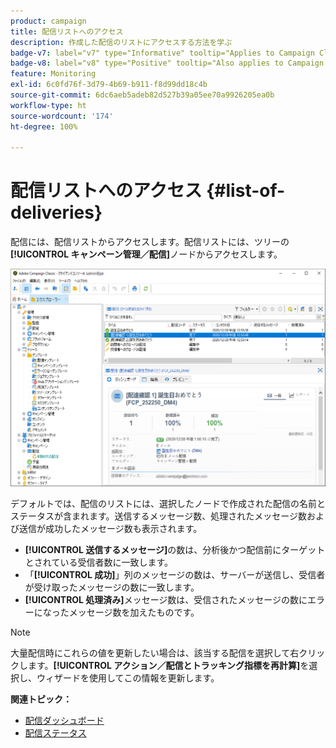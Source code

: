 ```yaml
---
product: campaign
title: 配信リストへのアクセス
description: 作成した配信のリストにアクセスする方法を学ぶ
badge-v7: label="v7" type="Informative" tooltip="Applies to Campaign Classic v7"
badge-v8: label="v8" type="Positive" tooltip="Also applies to Campaign v8"
feature: Monitoring
exl-id: 6c0fd76f-3d79-4b69-b911-f8d99dd18c4b
source-git-commit: 6dc6aeb5adeb82d527b39a05ee70a9926205ea0b
workflow-type: ht
source-wordcount: '174'
ht-degree: 100%

---
```


# 配信リストへのアクセス {#list-of-deliveries}



配信には、配信リストからアクセスします。配信リストには、ツリーの&#x200B;**[!UICONTROL キャンペーン管理／配信]**&#x200B;ノードからアクセスします。

![](assets/deliveries-list.png)

デフォルトでは、配信のリストには、選択したノードで作成された配信の名前とステータスが含まれます。送信するメッセージ数、処理されたメッセージ数および送信が成功したメッセージ数も表示されます。

* **[!UICONTROL 送信するメッセージ]**&#x200B;の数は、分析後かつ配信前にターゲットとされている受信者数に一致します。
* 「**[!UICONTROL 成功]**」列のメッセージの数は、サーバーが送信し、受信者が受け取ったメッセージの数に一致します。
* **[!UICONTROL 処理済み]**&#x200B;メッセージ数は、受信されたメッセージの数にエラーになったメッセージ数を加えたものです。

>[!NOTE]
>
>大量配信時にこれらの値を更新したい場合は、該当する配信を選択して右クリックします。**[!UICONTROL アクション／配信とトラッキング指標を再計算]**&#x200B;を選択し、ウィザードを使用してこの情報を更新します。

**関連トピック：**

* [配信ダッシュボード](delivery-dashboard.md)
* [配信ステータス](delivery-statuses.md)
